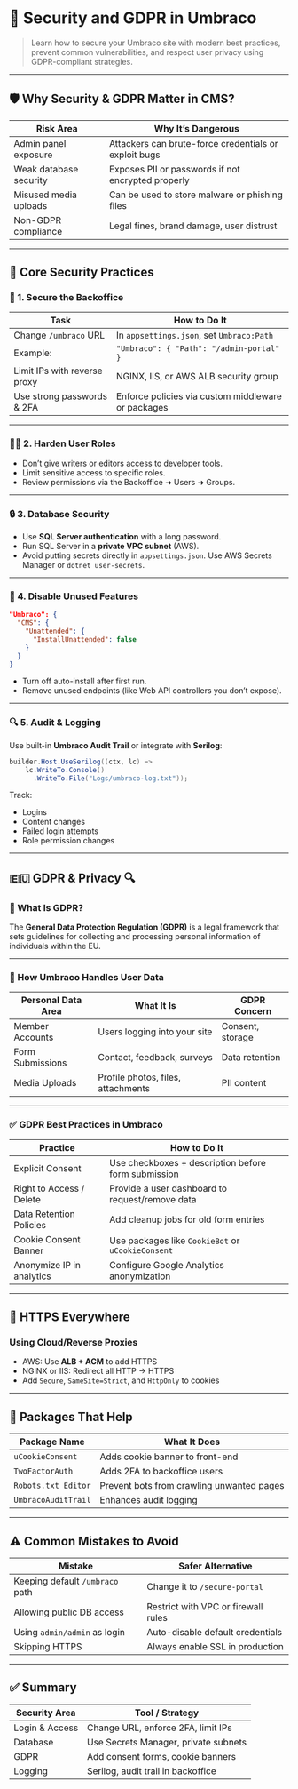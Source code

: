 # 🔐 Security and GDPR in Umbraco

> Learn how to secure your Umbraco site with modern best practices, prevent common vulnerabilities, and respect user privacy using GDPR-compliant strategies.

---

## 🛡️ Why Security & GDPR Matter in CMS?

| Risk Area              | Why It’s Dangerous                                    |
| ---------------------- | ----------------------------------------------------- |
| Admin panel exposure   | Attackers can brute-force credentials or exploit bugs |
| Weak database security | Exposes PII or passwords if not encrypted properly    |
| Misused media uploads  | Can be used to store malware or phishing files        |
| Non-GDPR compliance    | Legal fines, brand damage, user distrust              |

---

## 🔐 Core Security Practices

### 🔑 1. **Secure the Backoffice**

| Task                         | How to Do It                                       |
| ---------------------------- | -------------------------------------------------- |
| Change `/umbraco` URL        | In `appsettings.json`, set `Umbraco:Path`          |
| Example:                     | `"Umbraco": { "Path": "/admin-portal" }`           |
| Limit IPs with reverse proxy | NGINX, IIS, or AWS ALB security group              |
| Use strong passwords & 2FA   | Enforce policies via custom middleware or packages |

---

### 🧑‍💻 2. **Harden User Roles**

- Don’t give writers or editors access to developer tools.
- Limit sensitive access to specific roles.
- Review permissions via the Backoffice ➜ Users ➜ Groups.

---

### 🔒 3. **Database Security**

- Use **SQL Server authentication** with a long password.
- Run SQL Server in a **private VPC subnet** (AWS).
- Avoid putting secrets directly in `appsettings.json`.
  Use AWS Secrets Manager or `dotnet user-secrets`.

---

### 🚫 4. **Disable Unused Features**

```json
"Umbraco": {
  "CMS": {
    "Unattended": {
      "InstallUnattended": false
    }
  }
}
```

- Turn off auto-install after first run.
- Remove unused endpoints (like Web API controllers you don’t expose).

---

### 🔍 5. **Audit & Logging**

Use built-in **Umbraco Audit Trail** or integrate with **Serilog**:

```csharp
builder.Host.UseSerilog((ctx, lc) =>
    lc.WriteTo.Console()
      .WriteTo.File("Logs/umbraco-log.txt"));
```

Track:

- Logins
- Content changes
- Failed login attempts
- Role permission changes

---

## 🇪🇺 GDPR & Privacy 🔍

### 📄 What Is GDPR?

The **General Data Protection Regulation (GDPR)** is a legal framework that sets guidelines for collecting and processing personal information of individuals within the EU.

---

### 👥 How Umbraco Handles User Data

| Personal Data Area | What It Is                         | GDPR Concern     |
| ------------------ | ---------------------------------- | ---------------- |
| Member Accounts    | Users logging into your site       | Consent, storage |
| Form Submissions   | Contact, feedback, surveys         | Data retention   |
| Media Uploads      | Profile photos, files, attachments | PII content      |

---

### ✅ GDPR Best Practices in Umbraco

| Practice                  | How to Do It                                        |
| ------------------------- | --------------------------------------------------- |
| Explicit Consent          | Use checkboxes + description before form submission |
| Right to Access / Delete  | Provide a user dashboard to request/remove data     |
| Data Retention Policies   | Add cleanup jobs for old form entries               |
| Cookie Consent Banner     | Use packages like `CookieBot` or `uCookieConsent`   |
| Anonymize IP in analytics | Configure Google Analytics anonymization            |

---

## 🔐 HTTPS Everywhere

### Using Cloud/Reverse Proxies

- AWS: Use **ALB + ACM** to add HTTPS
- NGINX or IIS: Redirect all HTTP → HTTPS
- Add `Secure`, `SameSite=Strict`, and `HttpOnly` to cookies

---

## 🦺 Packages That Help

| Package Name        | What It Does                              |
| ------------------- | ----------------------------------------- |
| `uCookieConsent`    | Adds cookie banner to front-end           |
| `TwoFactorAuth`     | Adds 2FA to backoffice users              |
| `Robots.txt Editor` | Prevent bots from crawling unwanted pages |
| `UmbracoAuditTrail` | Enhances audit logging                    |

---

## ⚠️ Common Mistakes to Avoid

| Mistake                         | Safer Alternative                   |
| ------------------------------- | ----------------------------------- |
| Keeping default `/umbraco` path | Change it to `/secure-portal`       |
| Allowing public DB access       | Restrict with VPC or firewall rules |
| Using `admin/admin` as login    | Auto-disable default credentials    |
| Skipping HTTPS                  | Always enable SSL in production     |

---

## ✅ Summary

| Security Area  | Tool / Strategy                      |
| -------------- | ------------------------------------ |
| Login & Access | Change URL, enforce 2FA, limit IPs   |
| Database       | Use Secrets Manager, private subnets |
| GDPR           | Add consent forms, cookie banners    |
| Logging        | Serilog, audit trail in backoffice   |
